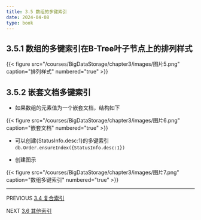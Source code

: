 ```yaml
---
title: 3.5 数组的多键索引
date: 2024-04-08
type: book
---
```


## 3.5.1 数组的多键索引在B-Tree叶子节点上的排列样式
{{< figure src="/courses/BigDataStorage/chapter3/images/图片5.png" caption="排列样式" numbered="true" >}}


## 3.5.2 嵌套文档多键索引
* 如果数组的元素值为一个嵌套文档，结构如下
  
{{< figure src="/courses/BigDataStorage/chapter3/images/图片6.png" caption="嵌套文档" numbered="true" >}}

* 可以创建{StatusInfo.desc:1}的多键索引
  `db.Order.ensureIndex({StatusInfo.desc:1})`

- 创建图示

{{< figure src="/courses/BigDataStorage/chapter3/images/图片7.png" caption="数组多键索引" numbered="true" >}}

---
PREVIOUS
[3.4 复合索引](https://github.com/pipipanini/starter-hugo-academic/blob/main/content/courses/BigDataStorage/chapter3/3.4.md)

NEXT
[3.6 其他索引](https://github.com/pipipanini/starter-hugo-academic/blob/main/content/courses/BigDataStorage/chapter3/3.6.md)
